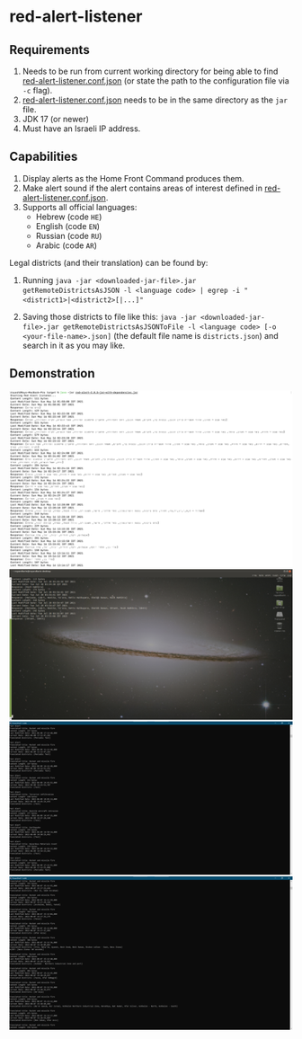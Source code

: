 # red-alert-listener

## Requirements

1. Needs to be run from current working directory for being able to
   find [red-alert-listener.conf.json](red-alert-listener.conf.json) (or state the path to the configuration file
   via `-c`
   flag).
2. [red-alert-listener.conf.json](red-alert-listener.conf.json) needs to be in the same directory as the `jar`
   file.
3. JDK 17 (or newer)
4. Must have an Israeli IP address.

## Capabilities

1. Display alerts as the Home Front Command produces them.
2. Make alert sound if the alert contains areas of interest defined
   in [red-alert-listener.conf.json](red-alert-listener.conf.json).
3. Supports all official languages:
	- Hebrew (code `HE`)
	- English (code `EN`)
	- Russian (code `RU`)
	- Arabic (code `AR`)

[comment]: <> (   Got it by running the following code on the DevTools console window on chrome)

[comment]: <> (   ```javascript)

[comment]: <> (   console.log&#40;JSON.stringify&#40;districts.reduce&#40;&#40;result, {label_he, label}&#41; => &#40;result[label_he] = label, result&#41;, {}&#41;&#41;&#41;)

[comment]: <> (   ```)

Legal districts (and their translation) can be found by:

1. Running `java -jar <downloaded-jar-file>.jar getRemoteDistrictsAsJSON -l <language code> | egrep -i "<district1>|<district2>[|...]"`

2. Saving those districts to file like
   this: `java -jar <downloaded-jar-file>.jar getRemoteDistrictsAsJSONToFile -l <language code> [-o <your-file-name>.json]` (the default file name is `districts.json`) and search in it as you may like.

## Demonstration

![Operation Guardian of the Walls](pic.png "Operation Guardian of the Walls")
![demo2](pic2.png "Demo")
![demo3](pic3.png "Demo")
![Operation Breaking Dawn](pic4.png "Operation Breaking Dawn")
